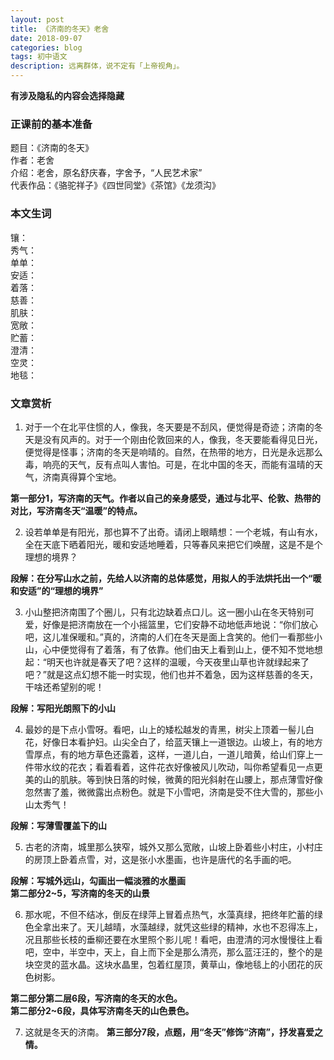 ```yaml
---
layout: post
title: 《济南的冬天》老舍
date: 2018-09-07
categories: blog
tags: 初中语文
description: 远离群体，说不定有「上帝视角」。
---
```

**有涉及隐私的内容会选择隐藏**   
### 正课前的基本准备  
题目：《济南的冬天》  
作者：老舍  
介绍：老舍，原名舒庆春，字舍予，“人民艺术家”  
代表作品：《骆驼祥子》《四世同堂》《茶馆》《龙须沟》  
### 本文生词  
镶：  
秀气：  
单单：  
安适：  
着落：  
慈善：  
肌肤：  
宽敞：  
贮蓄：  
澄清：  
空灵：  
地毯：  

### 文章赏析  
1. 对于一个在北平住惯的人，像我，冬天要是不刮风，便觉得是奇迹；济南的冬天是没有风声的。对于一个刚由伦敦回来的人，像我，冬天要能看得见日光，便觉得是怪事；济南的冬天是响晴的。自然，在热带的地方，日光是永远那么毒，响亮的天气，反有点叫人害怕。可是，在北中国的冬天，而能有温晴的天气，济南真得算个宝地。

**第一部分1，写济南的天气。作者以自己的亲身感受，通过与北平、伦敦、热带的对比，写济南冬天“温暖”的特点。**

2. 设若单单是有阳光，那也算不了出奇。请闭上眼睛想：一个老城，有山有水，全在天底下晒着阳光，暖和安适地睡着，只等春风来把它们唤醒，这是不是个理想的境界？

**段解：在分写山水之前，先给人以济南的总体感觉，用拟人的手法烘托出一个“暖和安适”的“理想的境界”**

3. 小山整把济南围了个圈儿，只有北边缺着点口儿。这一圈小山在冬天特别可爱，好像是把济南放在一个小摇篮里，它们安静不动地低声地说：“你们放心吧，这儿准保暖和。”真的，济南的人们在冬天是面上含笑的。他们一看那些小山，心中便觉得有了着落，有了依靠。他们由天上看到山上，便不知不觉地想起：“明天也许就是春天了吧？这样的温暖，今天夜里山草也许就绿起来了吧？”就是这点幻想不能一时实现，他们也并不着急，因为这样慈善的冬天，干啥还希望别的呢！

**段解：写阳光朗照下的小山**  

4. 最妙的是下点小雪呀。看吧，山上的矮松越发的青黑，树尖上顶着一髻儿白花，好像日本看护妇。山尖全白了，给蓝天镶上一道银边。山坡上，有的地方雪厚点，有的地方草色还露着，这样，一道儿白，一道儿暗黄，给山们穿上一件带水纹的花衣；看着看着，这件花衣好像被风儿吹动，叫你希望看见一点更美的山的肌肤。等到快日落的时候，微黄的阳光斜射在山腰上，那点薄雪好像忽然害了羞，微微露出点粉色。就是下小雪吧，济南是受不住大雪的，那些小山太秀气！

**段解：写薄雪覆盖下的山**  

5. 古老的济南，城里那么狭窄，城外又那么宽敞，山坡上卧着些小村庄，小村庄的房顶上卧着点雪，对，这是张小水墨画，也许是唐代的名手画的吧。

**段解：写城外远山，勾画出一幅淡雅的水墨画**  
**第二部分2~5，写济南的冬天的山景**

6. 那水呢，不但不结冰，倒反在绿萍上冒着点热气，水藻真绿，把终年贮蓄的绿色全拿出来了。天儿越晴，水藻越绿，就凭这些绿的精神，水也不忍得冻上，况且那些长枝的垂柳还要在水里照个影儿呢！看吧，由澄清的河水慢慢往上看吧，空中，半空中，天上，自上而下全是那么清亮，那么蓝汪汪的，整个的是块空灵的蓝水晶。这块水晶里，包着红屋顶，黄草山，像地毯上的小团花的灰色树影。

**第二部分第二层6段，写济南的冬天的水色。**  
**第二部分2~6段，具体写济南冬天的山色景色。**  

7. 这就是冬天的济南。
**第三部分7段，点题，用“冬天”修饰“济南”，抒发喜爱之情。**
